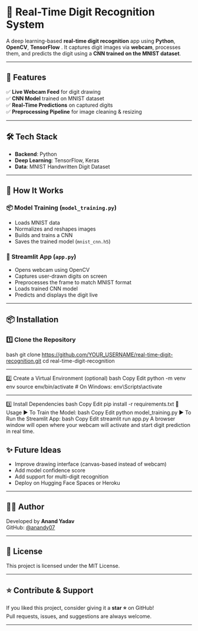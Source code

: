 # 🤖 Real-Time Digit Recognition System

A deep learning-based **real-time digit recognition** app using **Python**, **OpenCV**, **TensorFlow** . It captures digit images via **webcam**, processes them, and predicts the digit using a **CNN trained on the MNIST dataset**.

---

## 🚀 Features

✅ **Live Webcam Feed** for digit drawing  
✅ **CNN Model** trained on MNIST dataset  
✅ **Real-Time Predictions** on captured digits  
✅ **Preprocessing Pipeline** for image cleaning & resizing  

---

## 🛠️ Tech Stack

* **Backend**: Python
* **Deep Learning**: TensorFlow, Keras
* **Data**: MNIST Handwritten Digit Dataset

---

## 🧠 How It Works

### 📦 Model Training (`model_training.py`)
- Loads MNIST data
- Normalizes and reshapes images
- Builds and trains a CNN
- Saves the trained model (`mnist_cnn.h5`)

### 🎥 Streamlit App (`app.py`)
- Opens webcam using OpenCV
- Captures user-drawn digits on screen
- Preprocesses the frame to match MNIST format
- Loads trained CNN model
- Predicts and displays the digit live

---



## 📦 Installation

### 1️⃣ Clone the Repository

bash
git clone https://github.com/YOUR_USERNAME/real-time-digit-recognition.git
cd real-time-digit-recognition

----

2️⃣ Create a Virtual Environment (optional)
bash
Copy
Edit
python -m venv env
source env/bin/activate  # On Windows: env\Scripts\activate


-----


3️⃣ Install Dependencies
bash
Copy
Edit
pip install -r requirements.txt
🧪 Usage
▶️ To Train the Model:
bash
Copy
Edit
python model_training.py
▶️ To Run the Streamlit App:
bash
Copy
Edit
streamlit run app.py
A browser window will open where your webcam will activate and start digit prediction in real time.

 ## ✨ Future Ideas

* Improve drawing interface (canvas-based instead of webcam)
* Add model confidence score
* Add support for multi-digit recognition
* Deploy on Hugging Face Spaces or Heroku

---

## 🧑‍💻 Author

Developed by **Anand Yadav**  
GitHub: [@anandy07](https://github.com/anandy07)

---

## 📜 License

This project is licensed under the MIT License.

---

## ⭐ Contribute & Support

If you liked this project, consider giving it a **star ⭐** on GitHub!  
Pull requests, issues, and suggestions are always welcome.

---





